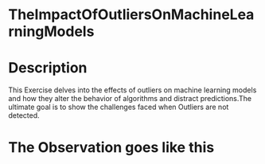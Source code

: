 # TheImpactOfOutliersOnMachineLearningModels

# Description

This Exercise delves into the effects of outliers on machine learning models and how they alter the behavior of algorithms and distract predictions.The ultimate goal is to show  the challenges faced when Outliers are not detected.



# The Observation goes like this

